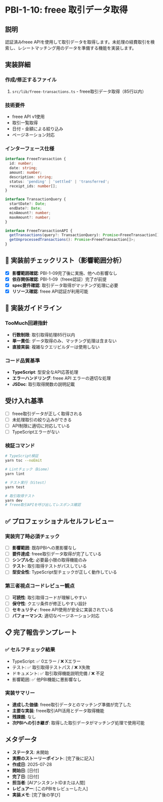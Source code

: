 # PBI-1-10: freee 取引データ取得

## 説明

認証済みfreee APIを使用して取引データを取得します。未処理の経費取引を検索し、レシートマッチング用のデータを準備する機能を実装します。

## 実装詳細

### 作成/修正するファイル

1. `src/lib/freee-transactions.ts` - freee取引データ取得（85行以内）

### 技術要件

- freee API v1使用
- 取引一覧取得
- 日付・金額による絞り込み
- ページネーション対応

### インターフェース仕様

```typescript
interface FreeeTransaction {
  id: number;
  date: string;
  amount: number;
  description: string;
  status: 'pending' | 'settled' | 'transferred';
  receipt_ids: number[];
}

interface TransactionQuery {
  startDate?: Date;
  endDate?: Date;
  minAmount?: number;
  maxAmount?: number;
}

interface FreeeTransactionAPI {
  getTransactions(query?: TransactionQuery): Promise<FreeeTransaction[]>;
  getUnprocessedTransactions(): Promise<FreeeTransaction[]>;
}
```

## 🎯 実装前チェックリスト（影響範囲分析）

- [x] **影響範囲確認**: PBI-1-09完了後に実施、他への影響なし
- [x] **依存関係確認**: PBI-1-09（freee認証）完了が前提
- [x] **spec要件確認**: 取引データ取得がマッチング処理に必要
- [x] **リソース確認**: freee API認証が利用可能

## 🔧 実装ガイドライン

### TooMuch回避指針
- **行数制限**: 取引取得処理85行以内
- **単一責任**: データ取得のみ、マッチング処理は含まない
- **直接実装**: 複雑なクエリビルダーは使用しない

### コード品質基準
- **TypeScript**: 型安全なAPI応答処理
- **エラーハンドリング**: freee API エラーの適切な処理
- **JSDoc**: 取引取得関数の説明記載

## 受け入れ基準

- [ ] freee取引データが正しく取得される
- [ ] 未処理取引の絞り込みができる
- [ ] API制限に適切に対応している
- [ ] TypeScriptエラーがない

### 検証コマンド

```bash
# TypeScript検証
yarn tsc --noEmit

# Lintチェック（Biome）
yarn lint

# テスト実行（Vitest）
yarn test

# 取引取得テスト
yarn dev
# freee取引APIを呼び出してレスポンス確認
```

## ✅ プロフェッショナルセルフレビュー

### 実装完了時必須チェック
- [ ] **影響範囲**: 既存PBIへの悪影響なし
- [ ] **要件達成**: freee取引データ取得が完了している
- [ ] **シンプル化**: 必要最小限の取得機能のみ
- [ ] **テスト**: 取引取得テストがパスしている
- [ ] **型安全性**: TypeScript型チェックが正しく動作している

### 第三者視点コードレビュー観点
- [ ] **可読性**: 取引取得コードが理解しやすい
- [ ] **保守性**: クエリ条件が修正しやすい設計
- [ ] **セキュリティ**: freee API使用が安全に実装されている
- [ ] **パフォーマンス**: 適切なページネーション対応

## 📋 完了報告テンプレート

### ✅ セルフチェック結果
- TypeScript: ✅ 0エラー / ❌ Xエラー
- テスト: ✅ 取引取得テストパス / ❌ X失敗  
- ドキュメント: ✅ 取引取得機能説明完備 / ❌ 不足
- 影響範囲: ✅ 他PBI機能に悪影響なし

### 実装サマリー
- **達成した価値**: freee取引データとのマッチング準備が完了した
- **主要な実装**: freee取引API活用とデータ取得機能
- **残課題**: なし
- **次PBIへの引き継ぎ**: 取得した取引データがマッチング処理で使用可能

## メタデータ

- **ステータス**: 未開始
- **実際のストーリーポイント**: [完了後に記入]
- **作成日**: 2025-07-28
- **開始日**: [日付]
- **完了日**: [日付]
- **担当者**: [AIアシスタントIDまたは人間]
- **レビュアー**: [このPBIをレビューした人]
- **実装メモ**: [完了後の学び]